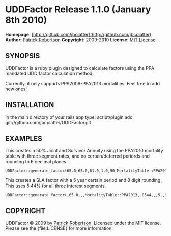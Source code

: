 UDDFactor Release 1.1.0 (January 8th 2010)
============================================

**Homepage**: [http://github.com/jbplatter](http://github.com/jbcplatter)
**Author**: [Patrick Robertson](mailto:patricksrobertson@gmail.com)
**Copyright**: 2009-2010
**License**: [MIT License](file:LICENSE)


SYNOPSIS
--------

UDDFactor is a ruby plugin designed to calculate factors using the PPA mandated UDD factor calculation method.  

Currently, it only supports PPA2009-PPA2013 mortalities.  Feel free to add new ones!

INSTALLATION
------------

in the main directory of your rails app type:
	script/plugin add git://github.com/jbcplatter/UDDFactor.git


EXAMPLES
--------

This creates a 50% Joint and Survivor Annuity using the PPA2010 mortality table with three segment rates, and no certain/deferred periords and rounding to 6 decimal places.

	UDDFactor::generate_factor(65.0,65.0,61.0,1.0,50,MortalityTable::PPA2010,5.44,5.24,5.69,0,0,6.0)

This creates a SLA factor with a 5 year certain period and 8 digit rounding.  This uses 5.44% for all three interest segments.
	
	UDDFactor::generate_factor(,65.0,,,MortalityTable::PPA2013,.0544,,,5,,8.0)
	
COPYRIGHT
---------

UDDFactor &copy; 2009 by [Patrick Robertson](mailto:patricksrobertson@gmail.com). Licensed under the MIT 
license. Please see the {file:LICENSE} for more information.
	


